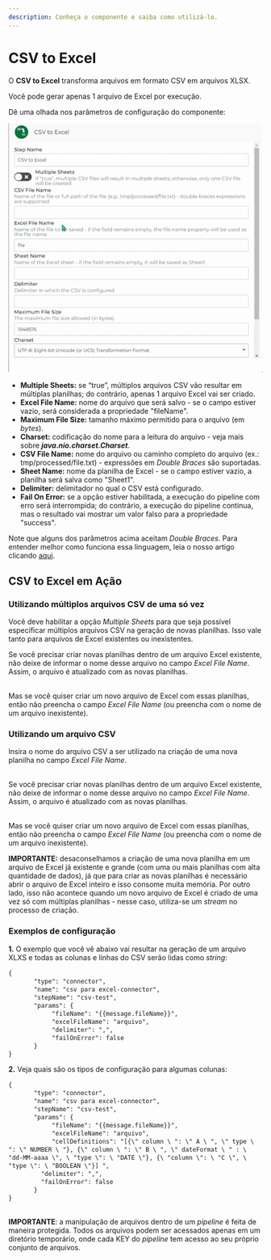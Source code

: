 ```yaml
---
description: Conheça o componente e saiba como utilizá-lo.
---
```


# CSV to Excel

O **CSV to Excel** transforma arquivos em formato CSV em arquivos XLSX.

Você pode gerar apenas 1 arquivo de Excel por execução.

Dê uma olhada nos parâmetros de configuração do componente:

![](<../../.gitbook/assets/ezgif.com-gif-maker (7).gif>)

* **Multiple Sheets:** se “true”, múltiplos arquivos CSV vão resultar em múltiplas planilhas; do contrário, apenas 1 arquivo Excel vai ser criado.
* **Excel File Name:** nome do arquivo que será salvo - se o campo estiver vazio, será considerada a propriedade "fileName".
* **Maximum File Size:** tamanho máximo permitido para o arquivo (em _bytes_).
* **Charset:** codificação do nome para a leitura do arquivo - veja mais sobre _**java.nio.charset.Charset**_.
* **CSV File Name:** nome do arquivo ou caminho completo do arquivo (ex.: tmp/processed/file.txt) - expressões em _Double Braces_ são suportadas.
* **Sheet Name:** nome da planilha de Excel - se o campo estiver vazio, a planilha será salva como "Sheet1".
* **Delimiter:** delimitador no qual o CSV está configurado.
* **Fail On Error:** se a opção estiver habilitada, a execução do pipeline com erro será interrompida; do contrário, a execução do pipeline continua, mas o resultado vai mostrar um valor falso para a propriedade "success".

Note que alguns dos parâmetros acima aceitam _Double Braces_. Para entender melhor como funciona essa linguagem, leia o nosso artigo clicando [aqui](https://intercom.help/godigibee/pt-BR/articles/3185881-double-braces-e-entrada-de-dados).

## CSV to Excel em Ação <a href="#csv-to-excel-em-ao" id="csv-to-excel-em-ao"></a>

### Utilizando múltiplos arquivos CSV de uma só vez <a href="#utilizando-mltiplos-arquivos-csv-de-uma-s-vez" id="utilizando-mltiplos-arquivos-csv-de-uma-s-vez"></a>

Você deve habilitar a opção _Multiple Sheets_ para que seja possível especificar múltiplos arquivos CSV na geração de novas planilhas. Isso vale tanto para arquivos de Excel existentes ou inexistentes.

Se você precisar criar novas planilhas dentro de um arquivo Excel existente, não deixe de informar o nome desse arquivo no campo _Excel File Name_. Assim, o arquivo é atualizado com as novas planilhas.

\
Mas se você quiser criar um novo arquivo de Excel com essas planilhas, então não preencha o campo _Excel File Name_ (ou preencha com o nome de um arquivo inexistente).

### Utilizando um arquivo CSV <a href="#utilizando-um-arquivo-csv" id="utilizando-um-arquivo-csv"></a>

Insira o nome do arquivo CSV a ser utilizado na criação de uma nova planilha no campo _Excel File Name_.

\
Se você precisar criar novas planilhas dentro de um arquivo Excel existente, não deixe de informar o nome desse arquivo no campo _Excel File Name_. Assim, o arquivo é atualizado com as novas planilhas.

\
Mas se você quiser criar um novo arquivo de Excel com essas planilhas, então não preencha o campo _Excel File Name_ (ou preencha com o nome de um arquivo inexistente).

**IMPORTANTE:** desaconselhamos a criação de uma nova planilha em um arquivo de Excel já existente e grande (com uma ou mais planilhas com alta quantidade de dados), já que para criar as novas planilhas é necessário abrir o arquivo de Excel inteiro e isso consome muita memória. Por outro lado, isso não acontece quando um novo arquivo de Excel é criado de uma vez só com múltiplas planilhas - nesse caso, utiliza-se um _stream_ no processo de criação.

### **Exemplos de configuração** <a href="#exemplos-de-configurao" id="exemplos-de-configurao"></a>

**1.** O exemplo que você vê abaixo vai resultar na geração de um arquivo XLXS e todas as colunas e linhas do CSV serão lidas como _string_:

```
{
       "type": "connector",
       "name": "csv para excel-connector",
       "stepName": "csv-test",
       "params": {
            "fileName": "{{message.fileName}}",
            "excelFileName": "arquivo",
            "delimiter": ",",
            "failOnError": false
       }
}
```

&#x20;

**2.** Veja quais são os tipos de configuração para algumas colunas:

```
{
       "type": "connector",
       "name": "csv para excel-connector",
       "stepName": "csv-test",
       "params": {
            "fileName": "{{message.fileName}}",
            "excelFileName": "arquivo",
            "cellDefinitions": "[{\" column \ ": \" A \ ", \" type \ ": \" NUMBER \ "}, {\" column \ ": \" B \ ", \" dateFormat \ " : \ "dd-MM-aaaa \", \ "type \": \ "DATE \"}, {\ "column \": \ "C \", \ "type \": \ "BOOLEAN \"}] ",
         "delimiter": ",",
         "failOnError": false
       }
}
```

&#x20;    \
**IMPORTANTE**: a manipulação de arquivos dentro de um _pipeline_ é feita de maneira protegida. Todos os arquivos podem ser acessados apenas em um diretório temporário, onde cada KEY do _pipeline_ tem acesso ao seu próprio conjunto de arquivos.
